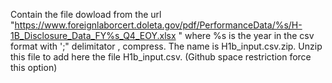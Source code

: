 Contain the  file dowload from the url 
"https://www.foreignlaborcert.doleta.gov/pdf/PerformanceData/%s/H-1B_Disclosure_Data_FY%s_Q4_EOY.xlsx " 
 where %s is the year  in the csv format with ';" delimitator , compress.   The name is  H1b_input.csv.zip. 
 Unzip this file to add here the file H1b_input.csv. 
 (Github space restriction force this option)

